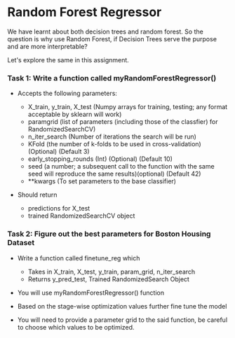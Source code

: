 # Random Forest Regressor

We have learnt about both decision trees and random forest. So the question is why use Random Forest, if Decision Trees serve the purpose and are more interpretable?

Let's explore the same in this assignment.

### Task 1: Write a function called myRandomForestRegressor()

- Accepts the following parameters:
    * X_train, y_train, X_test (Numpy arrays for training, testing; any format acceptable by sklearn will work)
    * paramgrid (list of parameters (including those of the classfier) for RandomizedSearchCV)
    * n_iter_search (Number of iterations the search will be run)
    * KFold (the number of k-folds to be used in cross-validation) (Optional) (Default 3)
    * early_stopping_rounds (Int) (Optional) (Default 10)
    * seed (a number; a subsequent call to the function with the same seed will reproduce the same results)(optional) (Default 42)
    * **kwargs (To set parameters to the base classifier)

- Should return
    * predictions for X_test
    * trained RandomizedSearchCV object

### Task 2: Figure out the best parameters for Boston Housing Dataset

- Write a function called finetune_reg which
    * Takes in X_train, X_test, y_train, param_grid, n_iter_search
    * Returns y_pred_test, Trained RandomizedSearch Object

- You will use myRandomForestRegressor() function
- Based on the stage-wise optimization values further fine tune the model
- You will need to provide a parameter grid to the said function, be careful to choose which values to be optimized.
